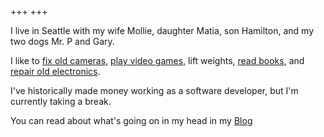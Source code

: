 +++
+++

I live in Seattle with my wife Mollie, daughter Matia, son Hamilton, and my two dogs Mr. P and Gary.


I like to [fix old cameras](./tags/camera-repair), [play video games](./tags/video-games), lift weights, [read books](./tags/books), and [repair old electronics](./tags/electronics).

I've historically made money working as a software developer, but I'm currently taking a break.

You can read about what's going on in my head in my [Blog](./blog)
